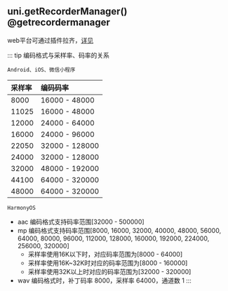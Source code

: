 ## uni.getRecorderManager() @getrecordermanager

<!-- UTSAPIJSON.getRecorderManager.description -->

<!-- UTSAPIJSON.getRecorderManager.compatibility -->

web平台可通过插件拉齐，[详见](https://ext.dcloud.net.cn/search?q=getRecorderManager&orderBy=Relevance&cat1=4&cat2=41&uni-app-platforms=&uni-app-x-platforms=)

<!-- UTSAPIJSON.getRecorderManager.param -->

<!-- UTSAPIJSON.getRecorderManager.returnValue -->

::: tip 编码格式与采样率、码率的关系

`Android、iOS、微信小程序`

|采样率|编码码率|
|:-|:-|
|8000|16000 - 48000|
|11025|16000 - 48000|
|12000|24000 - 64000|
|16000|24000 - 96000|
|22050|32000 - 128000|
|24000|32000 - 128000|
|32000|48000 - 192000|
|44100|64000 - 320000|
|48000|64000 - 320000|

`HarmonyOS`

- aac 编码格式支持码率范围[32000 - 500000]
- mp 编码格式支持码率范围[8000, 16000, 32000, 40000, 48000, 56000, 64000, 80000, 96000, 112000, 128000, 160000, 192000, 224000, 256000, 320000]
  - 采样率使用16K以下时，对应码率范围为[8000 - 64000]
  - 采样率使用16K~32K时对应的码率范围为[8000 - 160000]
  - 采样率使用32K以上时对应的码率范围为[32000 - 320000]
- wav 编码格式时，补丁码率 8000，采样率 64000，通道数 1
:::

<!-- UTSAPIJSON.getRecorderManager.example -->

<!-- UTSAPIJSON.getRecorderManager.tutorial -->

<!-- UTSAPIJSON.general_type.name -->

<!-- UTSAPIJSON.general_type.param -->
